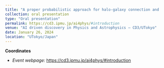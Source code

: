 ```yaml
---
title: "A proper probabilistic approach for halo-galaxy connection and likelihood-free parameter inference"
collection: oral presentation
type: "Oral presentation"
permalink: https://cd3.ipmu.jp/ai4phys/#introduction
venue: "AI driven discovery in Physics and Astrophysics – CD3/UTokyo"
date: January 26, 2024
location: "UTokyo/Japan"
---
```


**Coordinates**

* _Event webpage:_ https://cd3.ipmu.jp/ai4phys/#introduction
